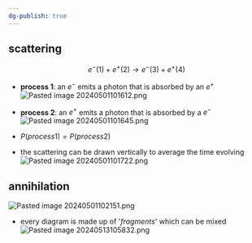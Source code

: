```yaml
---
dg-publish: true
---
```


## scattering
$$e^{-}(1) + e^{+}(2) \to e^{-}(3)+ e^{+}(4)$$
- **process 1**: an $e^{-}$ emits a photon that is absorbed by an $e^{+}$ 
![Pasted image 20240501101612.png](/img/user/pics/Pasted%20image%2020240501101612.png)

- **process 2**: an $e^{+}$ emits a photon that is absorbed by a $e^{-}$ 
![Pasted image 20240501101645.png](/img/user/pics/Pasted%20image%2020240501101645.png)

- $P(process 1) = P(process 2)$
- the scattering can be drawn vertically to average the time evolving
![Pasted image 20240501101722.png](/img/user/pics/Pasted%20image%2020240501101722.png)

## annihilation
![Pasted image 20240501102151.png](/img/user/pics/Pasted%20image%2020240501102151.png)

- every diagram is made up of '*fragments*' which can be mixed
![Pasted image 20240513105832.png](/img/user/pics/Pasted%20image%2020240513105832.png)